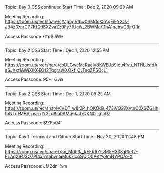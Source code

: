 
Topic: Day 3 CSS continued
Start Time : Dec 2, 2020 09:29 AM

Meeting Recording:
https://zoom.us/rec/share/qYagogVtbw0SMdcXGAgEiEY2bs-J94z0XarCP7KfQdSXZvaZZ0Fy7fUcW_2BWMaY.1hA1nJbwC9jrOflr

Access Passcode: 6^p$JiW*

---

Topic: Day 2 CSS
Start Time : Dec 1, 2020 12:55 PM

Meeting Recording:
https://zoom.us/rec/share/obDLGwcMcRaeIyBKWBJp9idu4fvu_NTNLJsfdAsSJXxf1AWjXiK6EO12TqgraW0.Oxf_OuTsqZPSDqL1

Access Passcode: 95+=Gvia

---

Topic: Day 2 CSS
Start Time : Dec 1, 2020 09:29 AM

Meeting Recording:
https://zoom.us/rec/share/6VDT_w8rZP_hOKOd8_473iVQ28XytoC0XGZGHhtbNTqEMBS-ns-ujYr3To8iqDAM.e6JdyQKN0_igfb0z

Access Passcode: $!ZFp04f

---
Topic: Day 1 Terminal and Github
Start Time : Nov 30, 2020 12:48 PM

Meeting Recording:
https://zoom.us/rec/share/x5x_Mdh3J_kEFR6Y6vM5H338qR5R2-FLAqXrPJ3O7Pl4aTrdabvntqMuk7lcqSjO.O0AKYy9mNYPQ7o-X

Access Passcode: JM2dn^%m